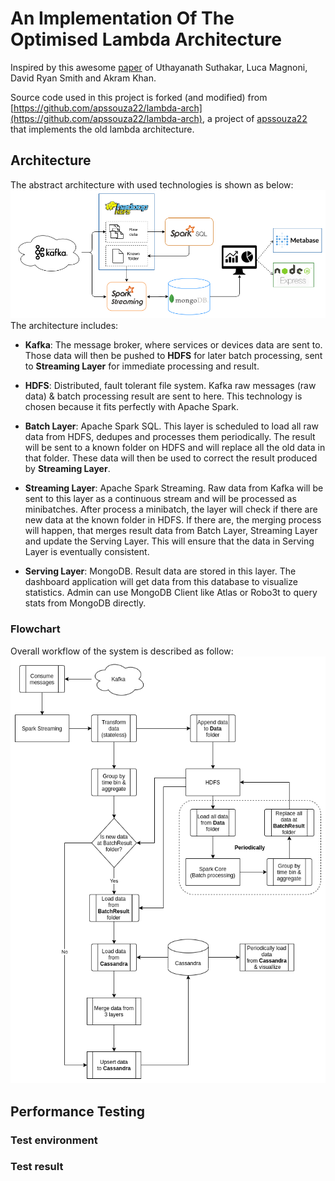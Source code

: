# An Implementation Of The Optimised Lambda Architecture

Inspired by this awesome [paper](https://cds.cern.ch/record/2751541/files/08336995.pdf) of Uthayanath Suthakar, Luca Magnoni, David Ryan Smith and Akram Khan.

Source code used in this project is forked (and modified) from [https://github.com/apssouza22/lambda-arch](https://github.com/apssouza22/lambda-arch), a project of [apssouza22](https://github.com/apssouza22) that implements the old lambda architecture.

## Architecture

The abstract architecture with used technologies is shown as below:
![Architecture](./images/architecture-horizontal.png)
The architecture includes:

- **Kafka**: The message broker, where services or devices data are sent to. Those data will then be pushed to **HDFS** for later batch processing, sent to **Streaming Layer** for immediate processing and result.

- **HDFS**: Distributed, fault tolerant file system. Kafka raw messages (raw data) & batch processing result are sent to here. This technology is chosen because it fits perfectly with Apache Spark.

- **Batch Layer**: Apache Spark SQL. This layer is scheduled to load all raw data from HDFS, dedupes and processes them periodically. The result will be sent to a known folder on HDFS and will replace all the old data in that folder. These data will then be used to correct the result produced by **Streaming Layer**.

- **Streaming Layer**: Apache Spark Streaming. Raw data from Kafka will be sent to this layer as a continuous stream and will be processed as minibatches. After process a minibatch, the layer will check if there are new data at the known folder in HDFS. If there are, the merging process will happen, that merges result data from Batch Layer, Streaming Layer and update the Serving Layer. This will ensure that the data in Serving Layer is eventually consistent.

- **Serving Layer**: MongoDB. Result data are stored in this layer. The dashboard application will get data from this database to visualize statistics. Admin can use MongoDB Client like Atlas or Robo3t to query stats from MongoDB directly.

### Flowchart

Overall workflow of the system is described as follow:
![flowchart](./images/flowchart.png)

## Performance Testing

### Test environment

### Test result
